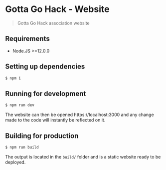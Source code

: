 # Gotta Go Hack - Website

> Gotta Go Hack association website

## Requirements

- Node.JS >=12.0.0

## Setting up dependencies

```bash
$ npm i
```

## Running for development

```bash
$ npm run dev
```

The website can then be opened https://localhost:3000 and any change made to the code will instantly be reflected on it.

## Building for production

```bash
$ npm run build
```

The output is located in the `build/` folder and is a static website ready to be deployed.
